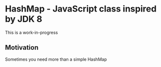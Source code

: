 HashMap - JavaScript class inspired by JDK 8
============================================

This is a work-in-progress

Motivation
----------

Sometimes you need more than a simple HashMap